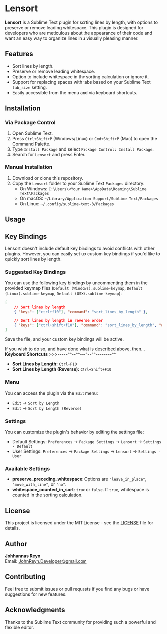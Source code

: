 # Lensort

**Lensort** is a Sublime Text plugin for sorting lines by length, with options to preserve or remove leading whitespace. This plugin is designed for developers who are meticulous about the appearance of their code and want an easy way to organize lines in a visually pleasing manner.

## Features

- Sort lines by length.
- Preserve or remove leading whitespace.
- Option to include whitespace in the sorting calculation or ignore it.
- Support for replacing spaces with tabs based on your Sublime Text `tab_size` setting.
- Easily accessible from the menu and via keyboard shortcuts.

## Installation

### Via Package Control

1. Open Sublime Text.
2. Press `Ctrl+Shift+P` (Windows/Linux) or `Cmd+Shift+P` (Mac) to open the Command Palette.
3. Type `Install Package` and select `Package Control: Install Package`.
4. Search for `Lensort` and press Enter.

### Manual Installation

1. Download or clone this repository.
2. Copy the `Lensort` folder to your Sublime Text `Packages` directory:
   - On Windows: `C:\Users\<Your Name>\AppData\Roaming\Sublime Text\Packages`
   - On macOS: `~/Library/Application Support/Sublime Text/Packages`
   - On Linux: `~/.config/sublime-text-3/Packages`
   
## Usage

## Key Bindings

Lensort doesn't include default key bindings to avoid conflicts with other plugins. However, you can easily set up custom key bindings if you'd like to quickly sort lines by length.

### Suggested Key Bindings

You can use the following key bindings by uncommenting them in the provided keymap files (`Default (Windows).sublime-keymap`, `Default (Linux).sublime-keymap`, `Default (OSX).sublime-keymap`):

```json
[
    // Sort lines by length
    { "keys": ["ctrl+f10"], "command": "sort_lines_by_length" },

    // Sort lines by length in reverse order
    { "keys": ["ctrl+shift+f10"], "command": "sort_lines_by_length", "args": {"reverse": true} }
]
```
Save the file, and your custom key bindings will be active.

If you wish to do so, and have done what is described above, then...<br/>
**Keyboard Shortcuts** >>>-----^^--^^---^--^^--------^^

- **Sort Lines by Length:** `Ctrl+F10`
- **Sort Lines by Length (Reverse):** `Ctrl+Shift+F10`

### Menu

You can access the plugin via the `Edit` menu:
- `Edit` -> `Sort by Length`
- `Edit` -> `Sort by Length (Reverse)`

### Settings

You can customize the plugin's behavior by editing the settings file:
- Default Settings: `Preferences` -> `Package Settings` -> `Lensort` -> `Settings - Default`
- User Settings: `Preferences` -> `Package Settings` -> `Lensort` -> `Settings - User`

### Available Settings

- **preserve_preceding_whitespace**: Options are `"leave_in_place"`, `"move_with_line"`, or `"no"`.
- **whitespace_counted_in_sort**: `true` or `false`. If `true`, whitespace is counted in the sorting calculation.

## License

This project is licensed under the MIT License - see the [LICENSE](LICENSE) file for details.

## Author

**Johhannas Reyn**  
Email: [JohnReyn.Developer@gmail.com](mailto:JohnReyn.Developer@gmail.com)

## Contributing

Feel free to submit issues or pull requests if you find any bugs or have suggestions for new features.

## Acknowledgments

Thanks to the Sublime Text community for providing such a powerful and flexible editor.
